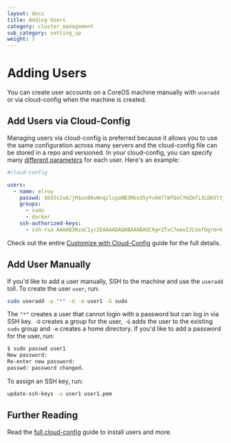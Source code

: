 ```yaml
---
layout: docs
title: Adding Users
category: cluster_management
sub_category: setting_up
weight: 7
---
```


# Adding Users

You can create user accounts on a CoreOS machine manually with `useradd` or via cloud-config when the machine is created.

## Add Users via Cloud-Config

Managing users via cloud-config is preferred because it allows you to use the same configuration across many servers and the cloud-config file can be stored in a repo and versioned. In your cloud-config, you can specify many [different parameters]({{site.url}}/docs/cluster-management/setup/cloudinit-cloud-config/#users) for each user. Here's an example:

```yaml
#cloud-config

users:
  - name: elroy
    passwd: $6$5s2u6/jR$un0AvWnqilcgaNB3Mkxd5yYv6mTlWfOoCYHZmfi3LDKVltj.E8XNKEcwWm...
    groups:
      - sudo
      - docker
    ssh-authorized-keys:
      - ssh-rsa AAAAB3NzaC1yc2EAAAADAQABAAABAQC0g+ZTxC7weoIJLUafOgrm+h...
```

Check out the entire [Customize with Cloud-Config]({{site.url}}/docs/cluster-management/setup/cloudinit-cloud-config/) guide for the full details.

## Add User Manually

If you'd like to add a user manually, SSH to the machine and use the `useradd` toll. To create the user `user`, run:

```sh
sudo useradd -p "*" -U -m user1 -G sudo
```

The `"*"` creates a user that cannot login with a password but can log in via SSH key. `-U` creates a group for the user, `-G` adds the user to the existing `sudo` group and `-m` creates a home directory. If you'd like to add a password for the user, run:

```sh
$ sudo passwd user1
New password: 
Re-enter new password: 
passwd: password changed.
```

To assign an SSH key, run:

```sh
update-ssh-keys -u user1 user1.pem
```

## Further Reading

Read the [full cloud-config]({{site.url}}/docs/cluster-management/setup/cloudinit-cloud-config/) guide to install users and more.